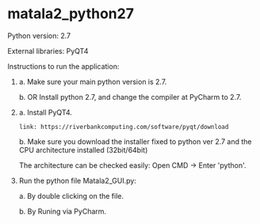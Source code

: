 # matala2_python27

Python version: 2.7 

External libraries: PyQT4

Instructions to run the application:

1.  a. Make sure your main python version is 2.7.

    b. OR Install python 2.7, and change the compiler at PyCharm to 2.7.

2.  a. Install PyQT4.

        link: https://riverbankcomputing.com/software/pyqt/download

    b. Make sure you download the installer fixed to python ver 2.7 and the CPU architecture installed (32bit/64bit)

       The architecture can be checked easily:  Open CMD -> Enter 'python'.

3.  Run the python file Matala2_GUI.py:

    a. By double clicking on the file.

    b. By Runing via PyCharm.
    

